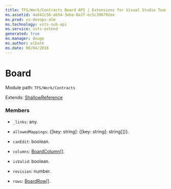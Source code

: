 ```yaml
---
title: TFS/Work/Contracts Board API | Extensions for Visual Studio Team Services
ms.assetid: 4a641c56-ab54-3eba-8a3f-ec5c396792ee
ms.prod: vs-devops-alm
ms.technology: vsts-sub-api
ms.service: vsts-extend
generated: true
ms.manager: douge
ms.author: elbatk
ms.date: 08/04/2016
---
```


# Board

Module path: `TFS/Work/Contracts`

Extends: [ShallowReference](../../../TFS/Work/Contracts/ShallowReference.md)

### Members

* `_links`: any. 

* `allowedMappings`: {[key: string]: {[key: string]: string[]}}. 

* `canEdit`: boolean. 

* `columns`: [BoardColumn](../../../TFS/Work/Contracts/BoardColumn.md)[]. 

* `isValid`: boolean. 

* `revision`: number. 

* `rows`: [BoardRow](../../../TFS/Work/Contracts/BoardRow.md)[]. 

